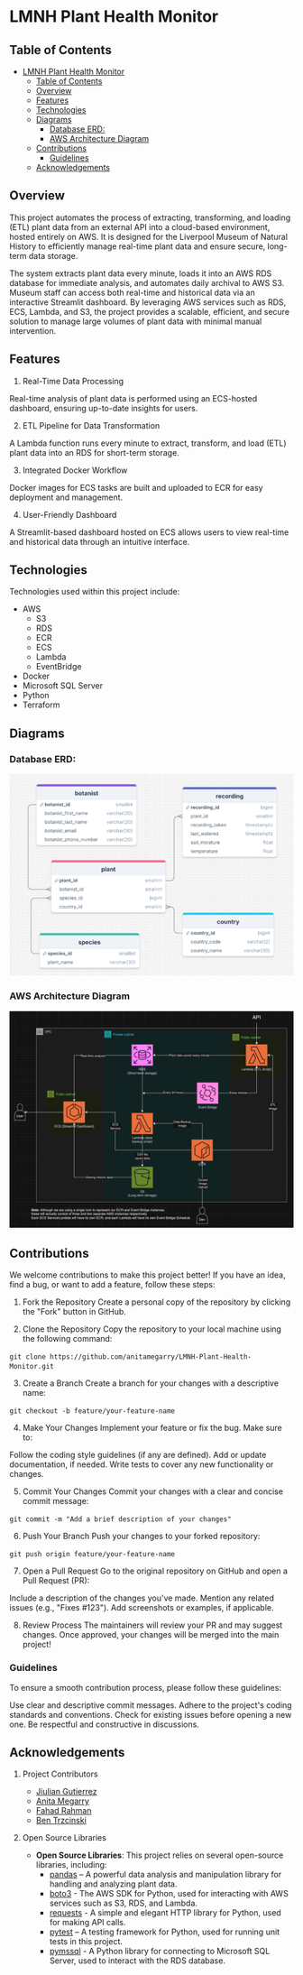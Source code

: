 # LMNH Plant Health Monitor

## Table of Contents

- [LMNH Plant Health Monitor](#lmnh-plant-health-monitor)
  - [Table of Contents](#table-of-contents)
  - [Overview](#overview)
  - [Features](#features)
  - [Technologies](#technologies)
  - [Diagrams](#diagrams)
    - [Database ERD:](#database-erd)
    - [AWS Architecture Diagram](#aws-architecture-diagram)
  - [Contributions](#contributions)
    - [Guidelines](#guidelines)
  - [Acknowledgements](#acknowledgements)

## Overview

This project automates the process of extracting, transforming, and loading (ETL) plant data from an external API into a cloud-based environment, hosted entirely on AWS. It is designed for the Liverpool Museum of Natural History to efficiently manage real-time plant data and ensure secure, long-term data storage.

The system extracts plant data every minute, loads it into an AWS RDS database for immediate analysis, and automates daily archival to AWS S3. Museum staff can access both real-time and historical data via an interactive Streamlit dashboard. By leveraging AWS services such as RDS, ECS, Lambda, and S3, the project provides a scalable, efficient, and secure solution to manage large volumes of plant data with minimal manual intervention.

## Features

1. Real-Time Data Processing

Real-time analysis of plant data is performed using an ECS-hosted dashboard, ensuring up-to-date insights for users.

2. ETL Pipeline for Data Transformation

A Lambda function runs every minute to extract, transform, and load (ETL) plant data into an RDS for short-term storage.

3. Integrated Docker Workflow

Docker images for ECS tasks are built and uploaded to ECR for easy deployment and management.

4. User-Friendly Dashboard

A Streamlit-based dashboard hosted on ECS allows users to view real-time and historical data through an intuitive interface.

## Technologies

Technologies used within this project include:
- AWS 
  - S3
  - RDS
  - ECR
  - ECS
  - Lambda
  - EventBridge
- Docker
- Microsoft SQL Server
- Python
- Terraform 

## Diagrams

### Database ERD:

![Database ERD](images/ERD.png)


### AWS Architecture Diagram

![AWS Architecture Diagram](images/architecture_diagram.png)

## Contributions

We welcome contributions to make this project better! If you have an idea, find a bug, or want to add a feature, follow these steps:

1. Fork the Repository
Create a personal copy of the repository by clicking the "Fork" button in GitHub.

2. Clone the Repository
Copy the repository to your local machine using the following command:

```git clone https://github.com/anitamegarry/LMNH-Plant-Health-Monitor.git```

3. Create a Branch
Create a branch for your changes with a descriptive name:

```git checkout -b feature/your-feature-name```

4. Make Your Changes
Implement your feature or fix the bug. Make sure to:

Follow the coding style guidelines (if any are defined).
Add or update documentation, if needed.
Write tests to cover any new functionality or changes.

5. Commit Your Changes
Commit your changes with a clear and concise commit message:

```git commit -m "Add a brief description of your changes"```

6. Push Your Branch
Push your changes to your forked repository:

```git push origin feature/your-feature-name```

7. Open a Pull Request
Go to the original repository on GitHub and open a Pull Request (PR):

Include a description of the changes you've made.
Mention any related issues (e.g., "Fixes #123").
Add screenshots or examples, if applicable.

8. Review Process
The maintainers will review your PR and may suggest changes. 
Once approved, your changes will be merged into the main project!


### Guidelines
To ensure a smooth contribution process, please follow these guidelines:

Use clear and descriptive commit messages.
Adhere to the project's coding standards and conventions.
Check for existing issues before opening a new one.
Be respectful and constructive in discussions.

## Acknowledgements

1. Project Contributors
   - [Jiulian Gutierrez](https://github.com/jiuliangut)
   - [Anita Megarry](https://github.com/anitamegarry)
   - [Fahad Rahman](https://github.com/Fahi28)
   - [Ben Trzcinski](https://github.com/bentrzcinski)

2. Open Source Libraries
   - **Open Source Libraries**: This project relies on several open-source libraries, including:
     - [pandas](https://pandas.pydata.org/) – A powerful data analysis and manipulation library for handling and analyzing plant data.
     - [boto3](https://boto3.amazonaws.com/) - The AWS SDK for Python, used for interacting with AWS services such as S3, RDS, and Lambda.
     - [requests](https://requests.readthedocs.io/en/latest/) - A simple and elegant HTTP library for Python, used for making API calls.
     - [pytest](https://docs.pytest.org/en/stable/) – A testing framework for Python, used for running unit tests in this project.
     - [pymssql](https://pymssql.readthedocs.io/en/latest/) - A Python library for connecting to Microsoft SQL Server, used to interact with the RDS database.

